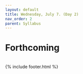 ```yaml
---
layout: default
title: Wednesday, July 7. (Day 2)
nav_order: 2
parent: Syllabus
---
```

# Forthcoming



<br/>
{% include footer.html %}
